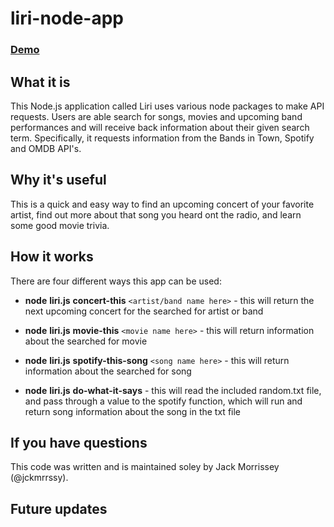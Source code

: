 # liri-node-app

### [Demo](https://drive.google.com/file/d/1tj05p-V68LGbbYE8P2s1lppTng5lPh9f/view)

## What it is
This Node.js application called Liri uses various node packages to make API requests. Users are able search for songs, movies and upcoming band performances and will receive back information about their given search term. Specifically, it requests information from the Bands in Town, Spotify and OMDB API's.

## Why it's useful

This is a quick and easy way to find an upcoming concert of your favorite artist, find out more about that song you heard ont the radio, and learn some good movie trivia. 

## How it works

There are four different ways this app can be used:

* __node__ __liri.js__ __concert-this__ `<artist/band name here>` - this will return the next upcoming concert for the searched for artist or band

* __node__ __liri.js__ __movie-this__ `<movie name here>` - this will return information about the searched for movie

* __node__ __liri.js__ __spotify-this-song__ `<song name here>` - this will return information about the searched for song

* __node__ __liri.js__ __do-what-it-says__ - this will read the included random.txt file, and pass through a value to the spotify function, which will run and return song information about the song in the txt file

## If you have questions

This code was written and is maintained soley by Jack Morrissey (@jckmrrssy).

## Future updates
